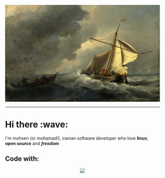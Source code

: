 <p align="center">
 <kbd>
 <img width="700" alt="picture"  src="./assets/pic/ship.jpg">
 </kbd>

</p>

---

<h1>Hi there :wave:</h1>
<p>
 I'm mohsen (or mohamad!), iranian software developer who love <b>linux</b>, <b>open source</b> and <b><i> freedom </i></b>
</p>
<h2> Code with:</h2>

<p align="center">
    <img src="https://skillicons.dev/icons?i=js,nodejs,neovim,c,git,linux,bash," />
</p>
